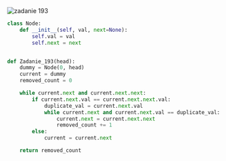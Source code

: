 <picture>
  <source srcset="../../srt/zbior_zadan/193.png" media="(prefers-color-scheme: light)">
  <source srcset="../../srt/zbior_zadan/black_193.png" media="(prefers-color-scheme: dark)">
  <img src="../../srt/zbior_zadan/black_193.png" alt="zadanie 193">
</picture>

```python
class Node:
    def __init__(self, val, next=None):
        self.val = val
        self.next = next


def Zadanie_193(head):
    dummy = Node(0, head)
    current = dummy
    removed_count = 0

    while current.next and current.next.next:
        if current.next.val == current.next.next.val:
            duplicate_val = current.next.val
            while current.next and current.next.val == duplicate_val:
                current.next = current.next.next
                removed_count += 1
        else:
            current = current.next

    return removed_count
```

